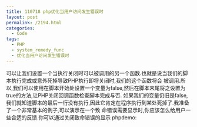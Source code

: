 ```yaml
---
title: 110718 php优化当用户访问发生错误时
layout: post
permalink: /2194.html
categories:
  - Code
tags:
  - PHP
  - system_remedy_func
  - 优化当用户访问发生错误时
---
```

可以让我们设置一个当执行关闭时可以被调用的另一个函数.也就是说当我们的脚本执行完成或意外死掉导致PHP执行即将关闭时,我们的这个函数将会 被调用.所以,我们可以使用在脚本开始处设置一个变量为false,然后在脚本末尾将之设置为true的方法,让PHP关闭回调函数检查脚本完成与否. 如果我们的变量仍旧是false,我们就知道脚本的最后一行没有执行,因此它肯定在程序执行到某处死掉了.我准备了一个非常基本的例子,可以演示在一个致 命错误需要显示时,你应该怎么给用户一些合适的反馈.你可以通过关闭致命错误的显示 phpdemo: